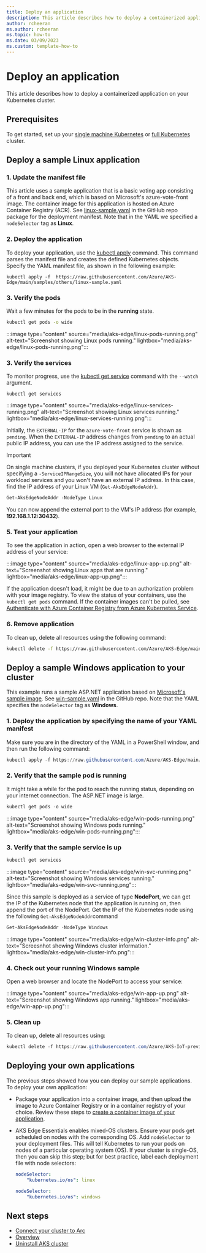 ```yaml
---
title: Deploy an application
description: This article describes how to deploy a containerized application to a Kubernetes cluster. 
author: rcheeran
ms.author: rcheeran
ms.topic: how-to
ms.date: 03/09/2023
ms.custom: template-how-to
---
```


# Deploy an application

This article describes how to deploy a containerized application on your Kubernetes cluster.

## Prerequisites

To get started, set up your [single machine Kubernetes](aks-edge-howto-single-node-deployment.md) or [full Kubernetes](aks-edge-howto-multi-node-deployment.md) cluster.

## Deploy a sample Linux application

### 1. Update the manifest file

This article uses a sample application that is a basic voting app consisting of a front and back end, which is based on Microsoft's azure-vote-front image. The container image for this application is hosted on Azure Container Registry (ACR). See [linux-sample.yaml](https://github.com/Azure/AKS-Edge/blob/main/samples/others/linux-sample.yaml) in the GitHub repo package for the deployment manifest. Note that in the YAML we specified a `nodeSelector` tag as **Linux**.

### 2. Deploy the application

To deploy your application, use the [kubectl apply][kubectl-apply] command. This command parses the manifest file and creates the defined Kubernetes objects. Specify the YAML manifest file, as shown in the following example:

```console
kubectl apply -f  https://raw.githubusercontent.com/Azure/AKS-Edge/main/samples/others/linux-sample.yaml
```

### 3. Verify the pods

Wait a few minutes for the pods to be in the **running** state.

```bash
kubectl get pods -o wide
```

:::image type="content" source="media/aks-edge/linux-pods-running.png" alt-text="Screenshot showing Linux pods running." lightbox="media/aks-edge/linux-pods-running.png":::

### 3. Verify the services

To monitor progress, use the [kubectl get service][kubectl-get] command with the `--watch` argument.

```console
kubectl get services
```

:::image type="content" source="media/aks-edge/linux-services-running.png" alt-text="Screenshot showing Linux services running." lightbox="media/aks-edge/linux-services-running.png":::

Initially, the `EXTERNAL-IP` for the `azure-vote-front` service is shown as `pending`. When the `EXTERNAL-IP` address changes from `pending` to an actual public IP address, you can use the IP address assigned to the service.

> [!IMPORTANT]
> On single machine clusters, if you deployed your Kubernetes cluster without specifying a `-ServiceIPRangeSize`, you will not have allocated IPs for your workload services and you won't have an external IP address. In this case, find the IP address of your Linux VM (`Get-AksEdgeNodeAddr`).

```powershell
Get-AksEdgeNodeAddr -NodeType Linux
```

You can now append the external port to the VM's IP address (for example, **192.168.1.12:30432**).

### 5. Test your application

To see the application in action, open a web browser to the external IP address of your service:

:::image type="content" source="media/aks-edge/linux-app-up.png" alt-text="Screenshot showing Linux apps that are running." lightbox="media/aks-edge/linux-app-up.png":::

If the application doesn't load, it might be due to an authorization problem with your image registry. To view the status of your containers, use the `kubectl get pods` command. If the container images can't be pulled, see [Authenticate with Azure Container Registry from Azure Kubernetes Service](/azure/aks/cluster-container-registry-integration?bc=/azure/container-registry/breadcrumb/toc.json&toc=/azure/container-registry/toc.json).

### 6. Remove application

To clean up, delete all resources using the following command:

```bash
kubectl delete -f https://raw.githubusercontent.com/Azure/AKS-Edge/main/samples/others/linux-sample.yaml
```

## Deploy a sample Windows application to your cluster

This example runs a sample ASP.NET application based on [Microsoft's sample image](https://hub.docker.com/_/microsoft-dotnet-samples/). See [win-sample.yaml](https://github.com/Azure/AKS-Edge/blob/main/samples/others/win-sample.yaml) in the GitHub repo. Note that the YAML specifies the `nodeSelector` tag as **Windows**.

### 1. Deploy the application by specifying the name of your YAML manifest

Make sure you are in the directory of the YAML in a PowerShell window, and then run the following command:

```powershell
kubectl apply -f https://raw.githubusercontent.com/Azure/AKS-Edge/main/samples/others/win-sample.yaml
```

### 2. Verify that the sample pod is running

It might take a while for the pod to reach the running status, depending on your internet connection. The ASP.NET image is large.

```powershell
kubectl get pods -o wide
```

:::image type="content" source="media/aks-edge/win-pods-running.png" alt-text="Screenshot showing Windows pods running." lightbox="media/aks-edge/win-pods-running.png":::

### 3. Verify that the sample service is up

```powershell
kubectl get services
```

:::image type="content" source="media/aks-edge/win-svc-running.png" alt-text="Screenshot showing Windows services running." lightbox="media/aks-edge/win-svc-running.png":::

Since this sample is deployed as a service of type **NodePort**, we can get the IP of the Kubernetes node that the application is running on, then append the port of the NodePort. Get the IP of the Kubernetes node using the following `Get-AksEdgeNodeAddr`command

```powershell
Get-AksEdgeNodeAddr -NodeType Windows
```

:::image type="content" source="media/aks-edge/win-cluster-info.png" alt-text="Screesnhot showing Windows cluster information." lightbox="media/aks-edge/win-cluster-info.png":::

### 4. Check out your running Windows sample

Open a web browser and locate the NodePort to access your service:

:::image type="content" source="media/aks-edge/win-app-up.png" alt-text="Screenshot showing Windows app running." lightbox="media/aks-edge/win-app-up.png":::

### 5. Clean up

To clean up, delete all resources using:

```powershell
kubectl delete -f https://raw.githubusercontent.com/Azure/AKS-IoT-preview/main/samples/others/win-sample.yaml
```

## Deploying your own applications

The previous steps showed how you can deploy our sample applications. To deploy your own application:

- Package your application into a container image, and then upload the image to Azure Container Registry or in a container registry of your choice. Review these steps to [create a container image of your application](tutorial-kubernetes-prepare-application.md).
- AKS Edge Essentials enables mixed-OS clusters. Ensure your pods get scheduled on nodes with the corresponding OS. Add `nodeSelector` to your deployment files. This will tell Kubernetes to run your pods on nodes of a particular operating system (OS). If your cluster is single-OS, then you can skip this step; but for best practice, label each deployment file with node selectors:

    ```yaml
    nodeSelector:
        "kubernetes.io/os": linux
    ```

    ```yaml
    nodeSelector:
        "kubernetes.io/os": windows
    ```

## Next steps

- [Connect your cluster to Arc](aks-edge-howto-connect-to-arc.md)
- [Overview](aks-edge-overview.md)
- [Uninstall AKS cluster](aks-edge-howto-uninstall.md)

[kubectl-apply]: https://kubernetes.io/docs/reference/generated/kubectl/kubectl-commands#apply
[kubectl-get]: https://kubernetes.io/docs/reference/generated/kubectl/kubectl-commands#get
